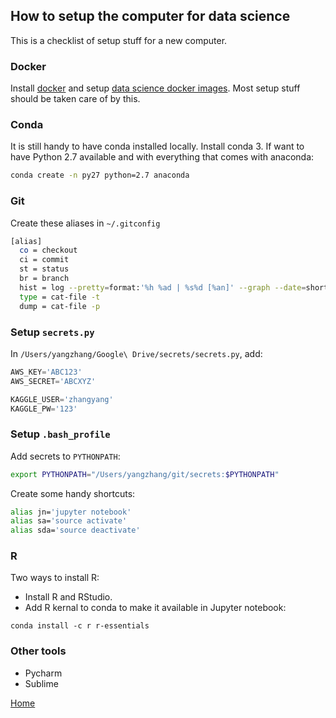 ## How to setup the computer for data science

This is a checklist of setup stuff for a new computer. 

### Docker
Install [docker](https://www.docker.com/) and setup [data science docker images](docker/setup_docker.md). Most setup stuff should be taken care of by this.

### Conda
It is still handy to have conda installed locally. Install conda 3. If want to have Python 2.7 available and with everything that comes with anaconda:
```sh
conda create -n py27 python=2.7 anaconda
```

### Git
Create these aliases in `~/.gitconfig`
```sh
[alias]
  co = checkout
  ci = commit
  st = status
  br = branch
  hist = log --pretty=format:'%h %ad | %s%d [%an]' --graph --date=short
  type = cat-file -t
  dump = cat-file -p
```

### Setup `secrets.py`
In `/Users/yangzhang/Google\ Drive/secrets/secrets.py`, add:
```py
AWS_KEY='ABC123'
AWS_SECRET='ABCXYZ'

KAGGLE_USER='zhangyang'
KAGGLE_PW='123'
```

### Setup `.bash_profile`
Add secrets to `PYTHONPATH`:
```sh
export PYTHONPATH="/Users/yangzhang/git/secrets:$PYTHONPATH"

```
Create some handy shortcuts:
```sh
alias jn='jupyter notebook'
alias sa='source activate'
alias sda='source deactivate'
```

### R
Two ways to install R:
- Install R and RStudio.
- Add R kernal to conda to make it available in Jupyter notebook:
```
conda install -c r r-essentials
```

### Other tools 
- Pycharm
- Sublime

[Home](https://yang-zhang.github.io/)

